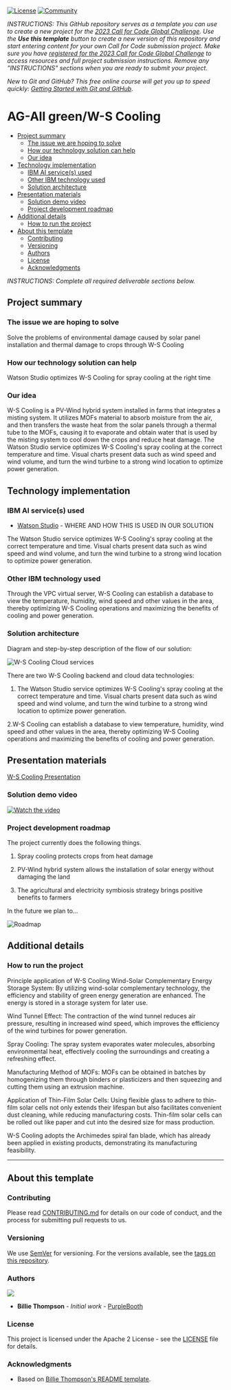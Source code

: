 [![License](https://img.shields.io/badge/License-Apache2-blue.svg)](https://www.apache.org/licenses/LICENSE-2.0) [![Community](https://img.shields.io/badge/Join-Community-blue)](https://developer.ibm.com/callforcode/solutions/projects/get-started/)

_INSTRUCTIONS: This GitHub repository serves as a template you can use to create a new project for the [2023 Call for Code Global Challenge](https://developer.ibm.com/callforcode/global-challenge/). Use the **Use this template** button to create a new version of this repository and start entering content for your own Call for Code submission project. Make sure you have [registered for the 2023 Call for Code Global Challenge](https://developer.ibm.com/callforcode/global-challenge/register/) to access resources and full project submission instructions. Remove any "INSTRUCTIONS" sections when you are ready to submit your project._

_New to Git and GitHub? This free online course will get you up to speed quickly: [Getting Started with Git and GitHub](https://www.coursera.org/learn/getting-started-with-git-and-github)_.

# AG-All green/W-S Cooling

- [Project summary](#project-summary)
  - [The issue we are hoping to solve](#the-issue-we-are-hoping-to-solve)
  - [How our technology solution can help](#how-our-technology-solution-can-help)
  - [Our idea](#our-idea)
- [Technology implementation](#technology-implementation)
  - [IBM AI service(s) used](#ibm-ai-services-used)
  - [Other IBM technology used](#other-ibm-technology-used)
  - [Solution architecture](#solution-architecture)
- [Presentation materials](#presentation-materials)
  - [Solution demo video](#solution-demo-video)
  - [Project development roadmap](#project-development-roadmap)
- [Additional details](#additional-details)
  - [How to run the project](#how-to-run-the-project)
- [About this template](#about-this-template)
  - [Contributing](#contributing)
  - [Versioning](#versioning)
  - [Authors](#authors)
  - [License](#license)
  - [Acknowledgments](#acknowledgments)

_INSTRUCTIONS: Complete all required deliverable sections below._

## Project summary

### The issue we are hoping to solve

Solve the problems of environmental damage caused by solar panel installation and thermal damage to crops through W-S Cooling

### How our technology solution can help

Watson Studio optimizes W-S Cooling for spray cooling at the right time

### Our idea

W-S Cooling is a PV-Wind hybrid system installed in farms that integrates a misting system. It utilizes MOFs material to absorb moisture from the air, and then transfers the waste heat from the solar panels through a thermal tube to the MOFs, causing it to evaporate and obtain water that is used by the misting system to cool down the crops and reduce heat damage. 
The Watson Studio service optimizes W-S Cooling's spray cooling at the correct temperature and time. Visual charts present data such as wind speed and wind volume, and turn the wind turbine to a strong wind location to optimize power generation.

## Technology implementation

### IBM AI service(s) used

- [Watson Studio](https://cloud.ibm.com/catalog/services/watson-studio) - WHERE AND HOW THIS IS USED IN OUR SOLUTION

The Watson Studio service optimizes W-S Cooling's spray cooling at the correct temperature and time. Visual charts present data such as wind speed and wind volume, and turn the wind turbine to a strong wind location to optimize power generation.

### Other IBM technology used

Through the VPC virtual server, W-S Cooling can establish a database to view the temperature, humidity, wind speed and other values ​​in the area, thereby optimizing W-S Cooling operations and maximizing the benefits of cooling and power generation.

### Solution architecture

Diagram and step-by-step description of the flow of our solution:

![W-S Cooling Cloud services](https://img.onl/YeRU27)

There are two W-S Cooling backend and cloud data technologies:

1. The Watson Studio service optimizes W-S Cooling's spray cooling at the correct temperature and time. Visual charts present data such as wind speed and wind volume, and turn the wind turbine to a strong wind location to optimize power generation.

2.W-S Cooling can establish a database to view temperature, humidity, wind speed and other values ​​in the area, thereby optimizing W-S Cooling operations and maximizing the benefits of cooling and power generation.

## Presentation materials

[W-S Cooling Presentation](https://s30.aconvert.com/convert/p3r68-cdx67/an92d-o2pcq.html)

### Solution demo video

[![Watch the video](https://img.onl/00mQu4)](https://www.youtube.com/watch?v=V6XqGmKkEIo)

### Project development roadmap

The project currently does the following things.

1. Spray cooling protects crops from heat damage

2. PV-Wind hybrid system allows the installation of solar energy without damaging the land

3. The agricultural and electricity symbiosis strategy brings positive benefits to farmers

In the future we plan to...

![Roadmap](https://img.onl/0ZGblU) 

## Additional details

### How to run the project

Principle application of W-S Cooling
Wind-Solar Complementary Energy Storage System:
By utilizing wind-solar complementary technology, the efficiency and stability of green energy generation are enhanced.  The energy is stored in a storage system for later use.

Wind Tunnel Effect:
The contraction of the wind tunnel reduces air pressure, resulting in increased wind speed, which improves the efficiency of the wind turbines for power generation.

Spray Cooling:
The spray system evaporates water molecules, absorbing environmental heat, effectively cooling the surroundings and creating a refreshing effect.

Manufacturing Method of MOFs:
MOFs can be obtained in batches by homogenizing them through binders or plasticizers and then squeezing and cutting them using an extrusion machine.

Application of Thin-Film Solar Cells:
Using flexible glass to adhere to thin-film solar cells not only extends their lifespan but also facilitates convenient dust cleaning, while reducing manufacturing costs.  Thin-film solar cells can be rolled out like paper and cut into the desired size for mass production.

W-S Cooling adopts the Archimedes spiral fan blade, which has already been applied in existing products, demonstrating its manufacturing feasibility.

---


## About this template

### Contributing

Please read [CONTRIBUTING.md](CONTRIBUTING.md) for details on our code of conduct, and the process for submitting pull requests to us.

### Versioning

We use [SemVer](http://semver.org/) for versioning. For the versions available, see the [tags on this repository](https://github.com/your/project/tags).

### Authors

<a href="https://github.com/Call-for-Code/Project-Sample/graphs/contributors">
  <img src="https://contributors-img.web.app/image?repo=Call-for-Code/Project-Sample" />
</a>

- **Billie Thompson** - _Initial work_ - [PurpleBooth](https://github.com/PurpleBooth)

### License

This project is licensed under the Apache 2 License - see the [LICENSE](LICENSE) file for details.

### Acknowledgments

- Based on [Billie Thompson's README template](https://gist.github.com/PurpleBooth/109311bb0361f32d87a2).

